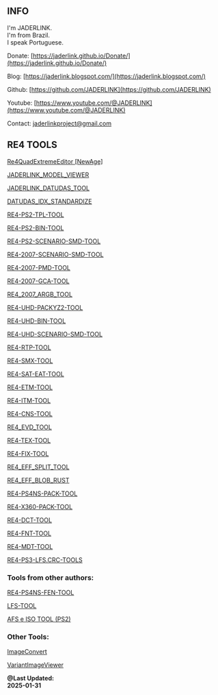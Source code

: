 ## INFO

I'm JADERLINK.
<br>I'm from Brazil.
<br>I speak Portuguese.

Donate:
[https://jaderlink.github.io/Donate/](https://jaderlink.github.io/Donate/)

Blog:
[https://jaderlink.blogspot.com/](https://jaderlink.blogspot.com/)
 
Github:
[https://github.com/JADERLINK](https://github.com/JADERLINK)
 
Youtube:
[https://www.youtube.com/@JADERLINK](https://www.youtube.com/@JADERLINK)

Contact: 
[jaderlinkproject@gmail.com](mailto:jaderlinkproject@gmail.com)


## RE4 TOOLS

[Re4QuadExtremeEditor [NewAge]](https://github.com/JADERLINK/Re4QuadNewAge)

[JADERLINK_MODEL_VIEWER](https://github.com/JADERLINK/JADERLINK_MODEL_VIEWER)

[JADERLINK_DATUDAS_TOOL](https://github.com/JADERLINK/JADERLINK_DATUDAS_TOOL)

[DATUDAS_IDX_STANDARDIZE](https://github.com/JADERLINK/DATUDAS_IDX_STANDARDIZE)

[RE4-PS2-TPL-TOOL](https://github.com/JADERLINK/RE4-PS2-TPL-TOOL)

[RE4-PS2-BIN-TOOL](https://github.com/JADERLINK/RE4-PS2-BIN-TOOL)

[RE4-PS2-SCENARIO-SMD-TOOL](https://github.com/JADERLINK/RE4-PS2-SCENARIO-SMD-TOOL)

[RE4-2007-SCENARIO-SMD-TOOL](https://github.com/JADERLINK/RE4-2007-SCENARIO-SMD-TOOL)

[RE4-2007-PMD-TOOL](https://github.com/JADERLINK/RE4-2007-PMD-TOOL)

[RE4-2007-GCA-TOOL](https://github.com/JADERLINK/RE4-2007-GCA-TOOL)

[RE4_2007_ARGB_TOOL](https://github.com/JADERLINK/RE4_2007_ARGB_TOOL)

[RE4-UHD-PACKYZ2-TOOL](https://github.com/JADERLINK/RE4-UHD-PACKYZ2-TOOL)

[RE4-UHD-BIN-TOOL](https://github.com/JADERLINK/RE4-UHD-BIN-TOOL)

[RE4-UHD-SCENARIO-SMD-TOOL](https://github.com/JADERLINK/RE4-UHD-SCENARIO-SMD-TOOL)

[RE4-RTP-TOOL](https://github.com/JADERLINK/RE4-RTP-TOOL)

[RE4-SMX-TOOL](https://github.com/JADERLINK/RE4-SMX-TOOL)

[RE4-SAT-EAT-TOOL](https://github.com/JADERLINK/RE4-SAT-EAT-TOOL)

[RE4-ETM-TOOL](https://github.com/JADERLINK/RE4-ETM-TOOL)

[RE4-ITM-TOOL](https://github.com/JADERLINK/RE4-ITM-TOOL)

[RE4-CNS-TOOL](https://github.com/JADERLINK/RE4-CNS-TOOL)

[RE4_EVD_TOOL](https://github.com/JADERLINK/RE4_EVD_TOOL)

[RE4-TEX-TOOL](https://github.com/JADERLINK/RE4_TEX_TOOL)

[RE4-FIX-TOOL](https://github.com/JADERLINK/RE4-FIX-TOOL)

[RE4_EFF_SPLIT_TOOL](https://github.com/JADERLINK/RE4_EFF_SPLIT_TOOL)

[RE4_EFF_BLOB_RUST](https://github.com/JADERLINK/RE4_EFF_BLOB_RUST)

[RE4-PS4NS-PACK-TOOL](https://github.com/JADERLINK/RE4-PS4NS-PACK-TOOL)

[RE4-X360-PACK-TOOL](https://github.com/JADERLINK/RE4-X360-PACK-TOOL)

[RE4-DCT-TOOL](https://github.com/JADERLINK/RE4-DCT-TOOL)

[RE4-FNT-TOOL](https://github.com/JADERLINK/RE4-FNT-TOOL)

[RE4-MDT-TOOL](https://github.com/JADERLINK/RE4-MDT-TOOL)

[RE4-PS3-LFS.CRC-TOOLS](https://github.com/JADERLINK/RE4-PS3-LFS.CRC-TOOLS)

### Tools from other authors:

[RE4-PS4NS-FEN-TOOL](https://jaderlink.blogspot.com/2024/08/re4-ps4ns-fen-tool.html)

[LFS-TOOL](https://www.youtube.com/watch?v=bR2hZhttQcs)

[AFS e ISO TOOL (PS2)](https://www.youtube.com/watch?v=M9jEyAG_u_k)

### Other Tools:

[ImageConvert](https://github.com/JADERLINK/ImageConvert)

[VariantImageViewer](https://github.com/JADERLINK/VariantImageViewer)

**@Last Updated:**
<br>**2025-01-31**

